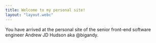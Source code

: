 ```yaml
---
title: Welcome to my personal site!
layout: "layout.webc"
---
```


You have arrived at the personal site of the senior front-end software engineer Andrew JD Hudson aka @bigandy.
